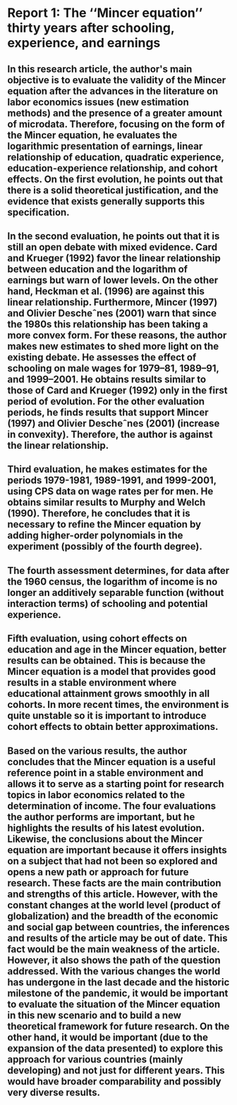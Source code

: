 # **Report 1: The ‘‘Mincer equation’’ thirty years after schooling, experience, and earnings**

## In this research article, the author's main objective is to evaluate the validity of the Mincer equation after the advances in the literature on labor economics issues (new estimation methods) and the presence of a greater amount of microdata. Therefore, focusing on the form of the Mincer equation, he evaluates the logarithmic presentation of earnings, linear relationship of education, quadratic experience, education-experience relationship, and cohort effects. On the first evolution, he points out that there is a solid theoretical justification, and the evidence that exists generally supports this specification.
## In the second evaluation, he points out that it is still an open debate with mixed evidence. Card and Krueger (1992) favor the linear relationship between education and the logarithm of earnings but warn of lower levels. On the other hand, Heckman et al. (1996) are against this linear relationship. Furthermore, Mincer (1997) and Olivier Descheˆnes (2001) warn that since the 1980s this relationship has been taking a more convex form. For these reasons, the author makes new estimates to shed more light on the existing debate. He assesses the effect of schooling on male wages for 1979–81, 1989–91, and 1999–2001. He obtains results similar to those of Card and Krueger (1992) only in the first period of evolution. For the other evaluation periods, he finds results that support Mincer (1997) and Olivier Descheˆnes (2001) (increase in convexity). Therefore, the author is against the linear relationship.
## Third evaluation, he makes estimates for the periods 1979-1981, 1989-1991, and 1999-2001, using CPS data on wage rates per for men. He obtains similar results to Murphy and Welch (1990). Therefore, he concludes that it is necessary to refine the Mincer equation by adding higher-order polynomials in the experiment (possibly of the fourth degree).
## The fourth assessment determines, for data after the 1960 census, the logarithm of income is no longer an additively separable function (without interaction terms) of schooling and potential experience.
## Fifth evaluation, using cohort effects on education and age in the Mincer equation, better results can be obtained. This is because the Mincer equation is a model that provides good results in a stable environment where educational attainment grows smoothly in all cohorts. In more recent times, the environment is quite unstable so it is important to introduce cohort effects to obtain better approximations.
## Based on the various results, the author concludes that the Mincer equation is a useful reference point in a stable environment and allows it to serve as a starting point for research topics in labor economics related to the determination of income. The four evaluations the author performs are important, but he highlights the results of his latest evolution. Likewise, the conclusions about the Mincer equation are important because it offers insights on a subject that had not been so explored and opens a new path or approach for future research. These facts are the main contribution and strengths of this article. However, with the constant changes at the world level (product of globalization) and the breadth of the economic and social gap between countries, the inferences and results of the article may be out of date. This fact would be the main weakness of the article. However, it also shows the path of the question addressed. With the various changes the world has undergone in the last decade and the historic milestone of the pandemic, it would be important to evaluate the situation of the Mincer equation in this new scenario and to build a new theoretical framework for future research. On the other hand, it would be important (due to the expansion of the data presented) to explore this approach for various countries (mainly developing) and not just for different years. This would have broader comparability and possibly very diverse results.